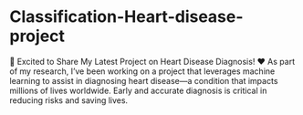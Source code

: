 # Classification-Heart-disease-project
🚀 Excited to Share My Latest Project on Heart Disease Diagnosis! ❤️    As part of my research, I’ve been working on a project that leverages machine learning to assist in diagnosing heart disease—a condition that impacts millions of lives worldwide. Early and accurate diagnosis is critical in reducing risks and saving lives.
